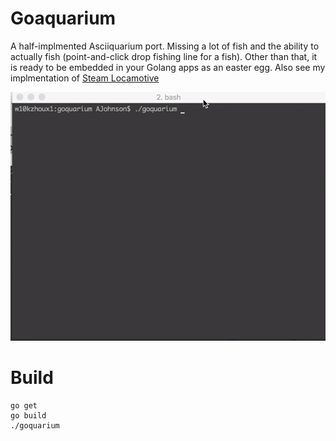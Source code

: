 # Goaquarium

A half-implmented Asciiquarium port.  Missing a lot of fish and the ability to actually fish (point-and-click drop fishing line for a fish).  Other than that, it is ready to be embedded in your Golang apps as an easter egg.  Also see my implmentation of [Steam Locamotive](https://github.com/ansoni/gosl)

![](demo.gif)

# Build

	go get
	go build
	./goquarium


